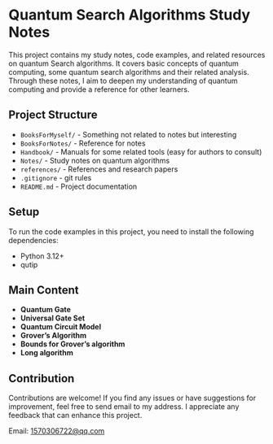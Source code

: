 # Quantum Search Algorithms Study Notes

This project contains my study notes, code examples, and related resources on quantum Search algorithms. It covers basic concepts of quantum computing, some quantum search algorithms and their related analysis. Through these notes, I aim to deepen my understanding of quantum computing and provide a reference for other learners.

## Project Structure

- `BooksForMyself/` - Something not related to notes but interesting
- `BooksForNotes/` - Reference for notes
- `Handbook/` - Manuals for some related tools (easy for authors to consult)
- `Notes/` - Study notes on quantum algorithms
- `references/` - References and research papers
- `.gitignore` - git rules
- `README.md` - Project documentation
  
## Setup

To run the code examples in this project, you need to install the following dependencies:

- Python 3.12+
- qutip

## Main Content

- **Quantum Gate**
- **Universal Gate Set**
- **Quantum Circuit Model**
- **Grover’s Algorithm**
- **Bounds for Grover’s algorithm**
- **Long algorithm**

## Contribution

Contributions are welcome! If you find any issues or have suggestions for improvement, feel free to send email to my address. I appreciate any feedback that can enhance this project.

Email: [1570306722@qq.com](mailto:your.email@example.com)
